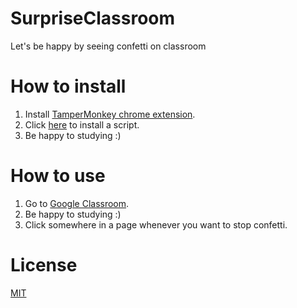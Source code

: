 # SurpriseClassroom
Let's be happy by seeing confetti on classroom

# How to install
1. Install [TamperMonkey chrome extension](https://chrome.google.com/webstore/detail/tampermonkey/dhdgffkkebhmkfjojejmpbldmpobfkfo).
1. Click [here](https://github.com/mtripg6666tdr/SurpriseClassroom/raw/master/SurpriseClassroom.user.js) to install a script.
1. Be happy to studying :)

# How to use
1. Go to [Google Classroom](https://classroom.google.com).
1. Be happy to studying :)
1. Click somewhere in a page whenever you want to stop confetti.

# License
[MIT](LICENSE)

